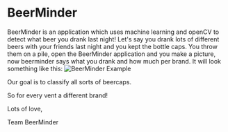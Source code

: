 # BeerMinder
BeerMinder is an application which uses machine learning and openCV to detect what beer you drank last night!
Let's say you drank lots of different beers with your friends last night and you kept the bottle caps.
You throw them on a pile, open the BeerMinder application and you make a picture, now beerminder says what you drank and how much per brand. It will look something like this: 
![BeerMinder Example](https://github.com/svendenexter/BeerMinder/blob/master/BeerMinderExample.png)

Our goal is to classify all sorts of beercaps.

So for every vent a different brand!

Lots of love,

Team BeerMinder
